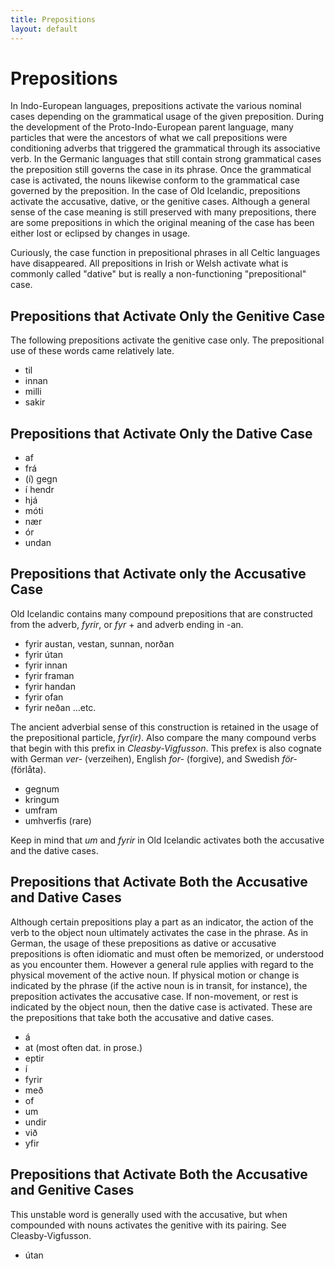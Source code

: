 ```yaml
---
title: Prepositions
layout: default
---
```

# Prepositions

In Indo-European languages, prepositions activate the various nominal cases depending on the grammatical usage of the given preposition. During the development of the Proto-Indo-European parent language, many particles that were the ancestors of what we call prepositions were conditioning adverbs that triggered the grammatical through its associative verb. In the Germanic languages that still contain strong grammatical cases the preposition still governs the case in its phrase. Once the grammatical case is activated, the nouns likewise conform to the grammatical case governed by the preposition. In the case of Old Icelandic, prepositions activate the accusative, dative, or the genitive cases. Although a general sense of the case meaning is still preserved with many prepositions, there are some prepositions in which the original meaning of the case has been either lost or eclipsed by changes in usage.

Curiously, the case function in prepositional phrases in all Celtic languages have disappeared. All prepositions in Irish or Welsh activate what is commonly called "dative" but is really a non-functioning "prepositional" case.

## Prepositions that Activate Only the Genitive Case

The following prepositions activate the genitive case only. The prepositional use of these words came relatively late.

* til
* innan
* milli
* sakir

## Prepositions that Activate Only the Dative Case

* af
* frá
* (í) gegn
* í hendr
* hjá
* móti
* nær
* ór
* undan

## Prepositions that Activate only the Accusative Case

Old Icelandic contains many compound prepositions that are constructed from the adverb, _fyrir_, or _fyr_ + and adverb ending in -an.

* fyrir austan, vestan, sunnan, norðan
* fyrir útan
* fyrir innan
* fyrir framan
* fyrir handan
* fyrir ofan
* fyrir neðan
...etc.

The ancient adverbial sense of this construction is retained in the usage of the prepositional particle, _fyr(ir)_. Also compare the many compound verbs that begin with this prefix in _Cleasby-Vigfusson_. This prefex is also cognate with German _ver-_ (verzeihen), English _for-_ (forgive), and Swedish _för-_ (förlåta).

* gegnum
* kringum
* umfram
* umhverfis (rare)

Keep in mind that _um_ and _fyrir_ in Old Icelandic activates both the accusative and the dative cases.

## Prepositions that Activate Both the Accusative and Dative Cases

Although certain prepositions play a part as an indicator, the action of the verb to the object noun ultimately activates the case in the phrase. As in German, the usage of these prepositions as dative or accusative prepositions is often idiomatic and must often be memorized, or understood as you encounter them. However a general rule applies with regard to the physical movement of the active noun. If physical motion or change is indicated by the phrase (if the active noun is in transit, for instance), the preposition activates the accusative case. If non-movement, or rest is indicated by the object noun, then the dative case is activated. These are the prepositions that take both the accusative and dative cases.

* á
* at (most often dat. in prose.)
* eptir
* í
* fyrir
* með
* of
* um
* undir
* við
* yfir

## Prepositions that Activate Both the Accusative and Genitive Cases

This unstable word is generally used with the accusative, but when compounded with nouns activates the genitive with its pairing. See Cleasby-Vigfusson.

* útan
